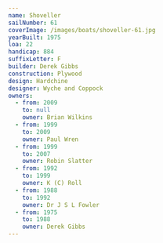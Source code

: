 ```yaml
---
name: Shoveller
sailNumber: 61
coverImage: /images/boats/shoveller-61.jpg
yearBuilt: 1975
loa: 22
handicap: 884
suffixLetter: F
builder: Derek Gibbs
construction: Plywood
design: Hardchine
designer: Wyche and Coppock
owners:
  - from: 2009
    to: null
    owner: Brian Wilkins
  - from: 1999
    to: 2009
    owner: Paul Wren
  - from: 1999
    to: 2007
    owner: Robin Slatter
  - from: 1992
    to: 1999
    owner: K (C) Roll
  - from: 1988
    to: 1992
    owner: Dr J S L Fowler
  - from: 1975
    to: 1988
    owner: Derek Gibbs
---
```

